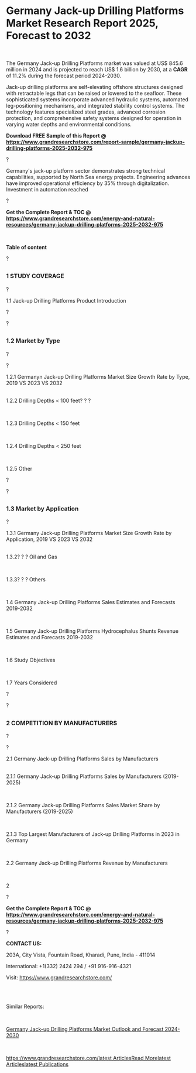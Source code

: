 <h1>Germany Jack-up Drilling Platforms Market Research Report 2025, Forecast to 2032</h1><br/><p>The Germany Jack-up Drilling Platforms market was valued at US$ 845.6 million in 2024 and is projected to reach US$ 1.6 billion by 2030, at a <strong>CAGR</strong> of 11.2% during the forecast period 2024-2030.</p>
 
 
 
 <p>Jack-up drilling platforms are self-elevating offshore structures designed with retractable legs that can be raised or lowered to the seafloor. These sophisticated systems incorporate advanced hydraulic systems, automated leg-positioning mechanisms, and integrated stability control systems. The technology features specialized steel grades, advanced corrosion protection, and comprehensive safety systems designed for operation in varying water depths and environmental conditions.</p>
 
 
 
 <div><b>Download FREE Sample of this Report @ <a href="https://www.grandresearchstore.com/report-sample/germany-jackup-drilling-platforms-2025-2032-975">https://www.grandresearchstore.com/report-sample/germany-jackup-drilling-platforms-2025-2032-975</a></b></div>
 
 
 
 <p>? </p>
 
 
 
 <p>Germany&#39;s jack-up platform sector demonstrates strong technical capabilities, supported by North Sea energy projects. Engineering advances have improved operational efficiency by 35% through digitalization. Investment in automation reached</p>
 
 
 
 <p>? </p>
 
 
 
 <div><b>Get the Complete Report & TOC @ <a href="https://www.grandresearchstore.com/energy-and-natural-resources/germany-jackup-drilling-platforms-2025-2032-975">https://www.grandresearchstore.com/energy-and-natural-resources/germany-jackup-drilling-platforms-2025-2032-975</a></b></div>
 
 
 
 <p><br />
 
 <b>Table of content</b></p>
 
 
 
 <p>? </p>
 
 
 
 <h2><span style="font-size:16px"><strong>1 STUDY COVERAGE</strong></span></h2>
 
 
 
 <p>? </p>
 
 
 
 <p>1.1 Jack-up Drilling Platforms Product Introduction</p>
 
 
 
 <p>? </p>
 
 
 
 <p>? </p>
 
 
 
 <h2><span style="font-size:16px"><strong>1.2 Market by Type</strong></span></h2>
 
 
 
 <p>? </p>
 
 
 
 <p>? </p>
 
 
 
 <p>1.2.1 Germanyn Jack-up Drilling Platforms Market Size Growth Rate by Type, 2019 VS 2023 VS 2032<br />
 
 <br />
 
 1.2.2 Drilling Depths < 100 feet? ? ? <br />
 
 <br />
 
 1.2.3 Drilling Depths < 150 feet<br />
 
 <br />
 
 1.2.4 Drilling Depths < 250 feet<br />
 
 <br />
 
 1.2.5 Other<br />
 
 ? </p>
 
 
 
 <p>? </p>
 
 
 
 <h2><span style="font-size:16px"><strong>1.3 Market by Application</strong></span></h2>
 
 
 
 <p>? </p>
 
 
 
 <p>1.3.1 Germany Jack-up Drilling Platforms Market Size Growth Rate by Application, 2019 VS 2023 VS 2032<br />
 
 <br />
 
 1.3.2? ? ? Oil and Gas<br />
 
 <br />
 
 1.3.3? ? ? Others<br />
 
 <br />
 
 1.4 Germany Jack-up Drilling Platforms Sales Estimates and Forecasts 2019-2032<br />
 
 <br />
 
 1.5 Germany Jack-up Drilling Platforms Hydrocephalus Shunts Revenue Estimates and Forecasts 2019-2032<br />
 
 <br />
 
 1.6 Study Objectives<br />
 
 <br />
 
 1.7 Years Considered</p>
 
 
 
 <p>? </p>
 
 
 
 <p>? </p>
 
 
 
 <h2><span style="font-size:16px"><strong>2 COMPETITION BY MANUFACTURERS</strong></span></h2>
 
 
 
 <p>? </p>
 
 
 
 <p>? </p>
 
 
 
 <p>2.1 Germany Jack-up Drilling Platforms Sales by Manufacturers<br />
 
 <br />
 
 2.1.1 Germany Jack-up Drilling Platforms Sales by Manufacturers (2019-2025)<br />
 
 <br />
 
 2.1.2 Germany Jack-up Drilling Platforms Sales Market Share by Manufacturers (2019-2025)<br />
 
 <br />
 
 2.1.3 Top Largest Manufacturers of Jack-up Drilling Platforms in 2023 in Germany<br />
 
 <br />
 
 2.2 Germany Jack-up Drilling Platforms Revenue by Manufacturers<br />
 
 <br />
 
 2</p>
 
 
 
 <p>? </p>
 
 
 
 <div><b>Get the Complete Report & TOC @ <a href="https://www.grandresearchstore.com/energy-and-natural-resources/germany-jackup-drilling-platforms-2025-2032-975">https://www.grandresearchstore.com/energy-and-natural-resources/germany-jackup-drilling-platforms-2025-2032-975</a></b></div>
 
 
 
 <p>? </p>
 
 
 
 <p><b>CONTACT US:</b><br />
 
 203A, City Vista, Fountain Road, Kharadi, Pune, India - 411014<br />
 
 International: +1(332) 2424 294 / +91 916-916-4321<br />
 
 Visit: <a href="https://www.grandresearchstore.com/">https://www.grandresearchstore.com/</a><br />
 
 <br />
 
 <br />
 
 Similar Reports:<br />
 
 <br />
 
 <a href="https://www.grandresearchstore.com/energy-and-natural-resources/germany-jackup-drilling-platforms-2024-2030-294">Germany Jack-up Drilling Platforms Market Outlook and Forecast 2024-2030</a><br />
 
 <br />
 
 <a href="https://gyeongbokgung.com">https://www.grandresearchstore.com/</a><a href="https://hallyeomaritime.com">latest Articles</a><a href="https://jingwansa.com">Read More</a><a href="https://nguoiviet.jp/">latest Articles</a><a href="https://www.intelmarketresearch.com/">latest Publications</a></p>